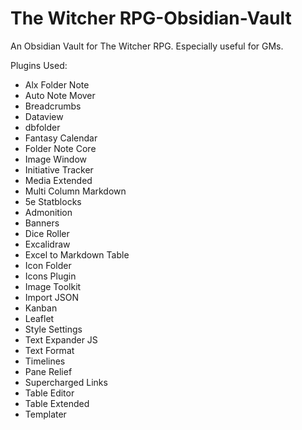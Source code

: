 # The Witcher RPG-Obsidian-Vault
An Obsidian Vault for The Witcher RPG. Especially useful for GMs. 

Plugins Used:
- Alx Folder Note
- Auto Note Mover
- Breadcrumbs
- Dataview
- dbfolder
- Fantasy Calendar
- Folder Note Core
- Image Window
- Initiative Tracker
- Media Extended
- Multi Column Markdown
- 5e Statblocks
- Admonition
- Banners
- Dice Roller
- Excalidraw
- Excel to Markdown Table
- Icon Folder
- Icons Plugin
- Image Toolkit
- Import JSON
- Kanban
- Leaflet
- Style Settings
- Text Expander JS
- Text Format
- Timelines
- Pane Relief
- Supercharged Links
- Table Editor
- Table Extended
- Templater